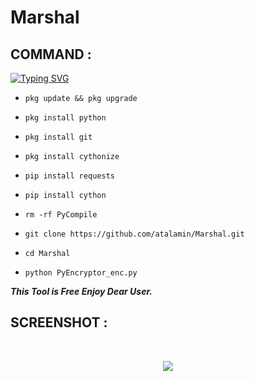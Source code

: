 # Marshal
## COMMAND :
 
[![Typing SVG](https://readme-typing-svg.demolab.com?font=Fira+Code&pause=1000&color=FF2C10&background=31FF9400&width=435&lines=Encrypt+Your+Python+Script+Enjoy%F0%9F%A4%9F)](https://git.io/typing-svg)
 
* `pkg update && pkg upgrade`
 
* `pkg install python`
 
* `pkg install git`
 
* `pkg install cythonize`
 
* `pip install requests`
 
* `pip install cython`
 
* `rm -rf PyCompile`
 
* `git clone https://github.com/atalamin/Marshal.git`
 
* `cd Marshal`
 
* `python PyEncryptor_enc.py`
 
 
___This Tool is Free Enjoy Dear User.___</br>
 
## SCREENSHOT :
<br>
<p align="center">
<img src="__scr__/PyEncryptor.jpg"/>
</p>
 
